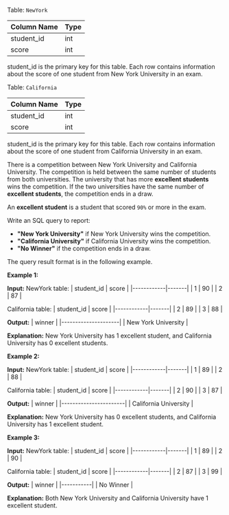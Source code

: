 ﻿
Table:  `NewYork`

| Column Name | Type |
|-------------|------|
| student_id  | int  |
| score       | int  |

student_id is the primary key for this table.
Each row contains information about the score of one student from New York University in an exam.

Table:  `California`

| Column Name | Type |
|-------------|------|
| student_id  | int  |
| score       | int  |

student_id is the primary key for this table.
Each row contains information about the score of one student from California University in an exam.

There is a competition between New York University and California University. The competition is held between the same number of students from both universities. The university that has more  **excellent students**  wins the competition. If the two universities have the same number of  **excellent students**, the competition ends in a draw.

An  **excellent student**  is a student that scored  `90%`  or more in the exam.

Write an SQL query to report:

-   **"New York University"**  if New York University wins the competition.
-   **"California University"**  if California University wins the competition.
-   **"No Winner"**  if the competition ends in a draw.

The query result format is in the following example.

**Example 1:**

**Input:** 
NewYork table:
| student_id | score |
|------------|-------|
| 1          | 90    |
| 2          | 87    |

California table:
| student_id | score |
|------------|-------|
| 2          | 89    |
| 3          | 88    |

**Output:** 
| winner              |
|---------------------|
| New York University |

**Explanation:**
New York University has 1 excellent student, and California University has 0 excellent students.

**Example 2:**

**Input:** 
NewYork table:
| student_id | score |
|------------|-------|
| 1          | 89    |
| 2          | 88    |

California table:
| student_id | score |
|------------|-------|
| 2          | 90    |
| 3          | 87    |

**Output:** 
| winner                |
|-----------------------|
| California University |

**Explanation:**
New York University has 0 excellent students, and California University has 1 excellent student.

**Example 3:**

**Input:** 
NewYork table:
| student_id | score |
|------------|-------|
| 1          | 89    |
| 2          | 90    |

California table:
| student_id | score |
|------------|-------|
| 2          | 87    |
| 3          | 99    |

**Output:** 
| winner    |
|-----------|
| No Winner |

**Explanation:**
Both New York University and California University have 1 excellent student.
